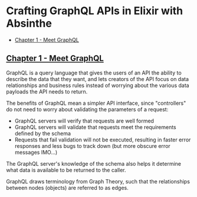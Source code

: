 # Crafting GraphQL APIs in Elixir with Absinthe 

- [Chapter 1 - Meet GraphQL](#chapter-1---meet-graphql) 

## [Chapter 1 - Meet GraphQL](Chapter01/)
GraphQL is a query language that gives the users of an API the ability to describe the data that they want, and lets creators of the API focus on data relationships and business rules instead of worrying about the various data payloads the API needs to return.

The benefits of GraphQL mean a simpler API interface, since "controllers" do not need to worry about validating the parameters of a request:

- GraphQL servers will verify that requests are well formed
- GraphQL servers will validate that requests meet the requirements defined by the schema
- Requests that fail validation will not be executed, resulting in faster error responses and less bugs to track down (but more obscure error messages IMO...)

The GraphQL server's knowledge of the schema also helps it determine what data is available to be returned to the caller.

GraphQL draws terminology from Graph Theory, such that the relationships between nodes (objects) are referred to as edges.